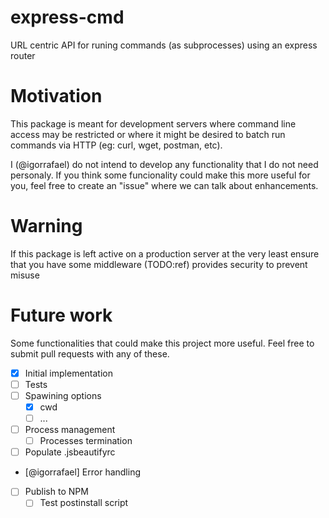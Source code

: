 # express-cmd
URL centric API for runing commands (as subprocesses) using an express router

# Motivation
This package is meant for development servers where command line access may be restricted or where it might be desired to batch run commands via HTTP (eg: curl, wget, postman, etc).

I (@igorrafael) do not intend to develop any functionality that I do not need personaly. If you think some funcionality could make this more useful for you, feel free to create an "issue" where we can talk about enhancements.

# Warning
If this package is left active on a production server at the very least ensure that you have some middleware (TODO:ref) provides security to prevent misuse

# Future work
Some functionalities that could make this project more useful. Feel free to submit pull requests with any of these.

- [x] Initial implementation
- [ ] Tests
- [ ] Spawining options
	- [x] cwd
	- [ ] ...
- [ ] Process management
	- [ ] Processes termination
- [ ] Populate .jsbeautifyrc
- [@igorrafael] Error handling
- [ ] Publish to NPM
	- [ ] Test postinstall script
